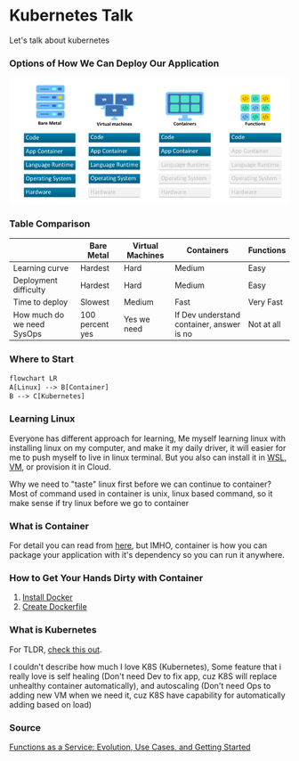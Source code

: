 # **Kubernetes Talk**
Let's talk about kubernetes
### **Options of How We Can Deploy Our Application**
![Serverless Evolution](pic/serverless_evolution.png)
### **Table Comparison**
|   | Bare Metal | Virtual Machines | Containers | Functions |
| - | - | - | - | - |
| Learning curve | Hardest  | Hard  | Medium | Easy |
| Deployment difficulty | Hardest  | Hard  | Medium | Easy |
| Time to deploy | Slowest  | Medium  | Fast | Very Fast |
| How much do we need SysOps | 100 percent yes | Yes we need | If Dev understand container, answer is no | Not at all |
### **Where to Start**
```mermaid
flowchart LR
A[Linux] --> B[Container]
B --> C[Kubernetes]
```
### **Learning Linux**
Everyone has different approach for learning, Me myself learning linux with installing linux on my computer, and make it my daily driver, it will
easier for me to push myself to live in linux terminal. But you also can install it in [WSL](https://docs.microsoft.com/en-us/windows/wsl/install), 
[VM](https://www.virtualbox.org/), or provision it in Cloud.

Why we need to "taste" linux first before we can continue to container? Most of command used in container is unix, linux based command, so it make sense
if try linux before we go to container
### **What is Container**
For detail you can read from [here](https://www.docker.com/resources/what-container), but IMHO, container is how you can package your application
with it's dependency so you can run it anywhere.
### **How to Get Your Hands Dirty with Container**
1. [Install Docker](https://docs.docker.com/get-docker/)
2. [Create Dockerfile](https://docs.docker.com/language/python/build-images/)
### **What is Kubernetes**
For TLDR, [check this out](https://kubernetes.io/docs/concepts/overview/what-is-kubernetes/).

I couldn't describe how much I love K8S (Kubernetes),
Some feature that i really love is self healing (Don't need Dev to fix app, cuz K8S will replace unhealthy container automatically), and autoscaling 
(Don't need Ops to adding new VM when we need it, cuz K8S have capability for automatically adding based on load)
### **Source**
[Functions as a Service: Evolution, Use Cases, and Getting Started](https://blogs.oracle.com/developers/post/functions-as-a-service-evolution-use-cases-and-getting-started)

